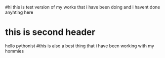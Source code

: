#hi
this is test version of my works that i have been doing and i  havent done anyhting here
# this is second header
hello pythonist
#this is also a best thing that i have been working with my hommies

